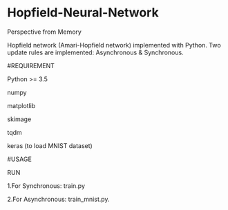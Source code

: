 # Hopfield-Neural-Network
Perspective from Memory

Hopfield network (Amari-Hopfield network) implemented with Python. Two update rules are implemented: Asynchronous & Synchronous.

#REQUIREMENT

Python >= 3.5

numpy

matplotlib

skimage

tqdm

keras (to load MNIST dataset)


#USAGE

RUN

1.For Synchronous: train.py

2.For Asynchronous: train_mnist.py.

